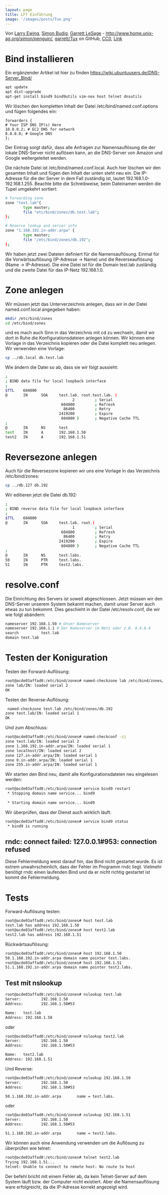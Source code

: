 ```yaml
---
layout: page
title: LF7 Einführung
image: '/images/posts/Tux.png'
---
```

Von <a rel="nofollow" class="external text" href="http://www.isc.tamu.edu/~lewing/">Larry Ewing</a>, <a rel="nofollow" class="external text" href="http://www.home.unix-ag.org/simon/">Simon Budig</a>, <a rel="nofollow" class="external text" href="https://github.com/garrett/Tux">Garrett LeSage</a> - <a rel="nofollow" class="external free" href="http://www.home.unix-ag.org/simon/penguin/">http://www.home.unix-ag.org/simon/penguin/</a>, <a rel="nofollow" class="external text" href="https://github.com/garrett/Tux">garrett/Tux</a> on GitHub, <a href="http://creativecommons.org/publicdomain/zero/1.0/deed.en" title="Creative Commons Zero, Public Domain Dedication">CC0</a>, <a href="https://commons.wikimedia.org/w/index.php?curid=753970">Link</a>

# Bind installieren

Ein ergänzender Artikel ist hier zu finden <https://wiki.ubuntuusers.de/DNS-Server_Bind/>

```bash
apt update
apt dist-upgrade
apt-get install bind9 bind9utils vim-nox host telnet dnsutils
```

Wir löschen den kompletten Inhalt der Datei  /etc/bind/named.conf.options und fügen folgendes ein:

```bind
forwarders {
# Your ISP DNS IP(s) Here
10.0.0.2; # EC2 DNS for network
8.8.8.8; # Google DNS
};
```

Der Eintrag sorgt dafür, dass alle Anfragen zur Namensauflösung die der lokale DNS-Server nicht auflösen kann, an die DNS-Server von Amazon und Google weitergeleitet werden.

Die nächste Datei ist  /etc/bind/named.conf.local. Auch hier löschen wir den gesamten Inhalt und fügen den Inhalt der unten steht neu ein. Die IP-Adresse für die der Server in dem Fall zuständig ist, lautet 192.168.1.0-192.168.1.255. Beachte bitte die Schreibweise, beim Dateinamen werden die Tupel umgekehrt sortiert:

```bash
# Forwarding zone
zone "test.lab"{
        type master;
        file "etc/bind/zones/db.test.lab";
};

# Reserve lookup and server info
zone "1.168.192.in-addr.arpa" {
        type master;
        file "/etc/bind/zones/db.192";
};
```

Wir haben jetzt zwei Dateien definiert für die Namensauflösung. Einmal für die Vorwärtsauflösung (IP-Adresse -> Name) und die Reverseauflösung (Name -> IP-Adresse). Die eine Datei ist für die Domain test.lab zuständig und die zweite Datei für das IP-Netz 192.168.1.0.

# Zone anlegen

Wir müssen jetzt das Unterverzeichnis anlegen, dass wir in der Datei named.conf.local angegeben haben:

```bash
mkdir /etc/bind/zones
cd /etc/bind/zones
```

und es mach auch Sinn in das Verzeichnis mit cd zu wechseln, damit wir dort in Ruhe die Konfigurationsdateien anlegen können. Wir können eine Vorlage in das Verzeichnis kopieren oder die Datei komplett neu anlegen. Wir verwenden eine Vorlage:

```bash
cp ../db.local db.test.lab
```

Wie ändern die Datei so ab, dass sie wir folgt aussieht:

```bash
;
; BIND data file for local loopback interface
;
$TTL    604800
@       IN      SOA     test.lab. root.test.lab. (
                              2         ; Serial
                         604800         ; Refresh
                          86400         ; Retry
                        2419200         ; Expire
                         604800 )       ; Negative Cache TTL
;
@       IN      NS      test
test    IN      A       192.168.1.50
test2   IN      A       192.168.1.51
```

# Reversezone anlegen

Auch für die Reversezone kopieren wir uns eine Vorlage in das Verzeichnis /etc/bind/zones:
```bash
cp ../db.127 db.192
```

Wir editieren jetzt die Datei db.192:

```bash
;
; BIND reverse data file for local loopback interface
;
$TTL    604800
@       IN      SOA     test.lab. root.(
                              1         ; Serial
                         604800         ; Refresh
                          86400         ; Retry
                        2419200         ; Expire
                         604800 )       ; Negative Cache TTL
;
@       IN      NS      test.labs.
50      IN      PTR     test.labs.
51      IN      PTR     test2.labs.
```

# resolve.conf

Die Einrichtung des Servers ist soweit abgeschlossen. Jetzt müssen wir den DNS-Server unserem System bekannt machen, damit unser Server auch etwas zu tun bekommt. Dies geschieht in der Datei  /etc/resolv.conf, die wir wie folgt abändern:

```bash
nameserver 192.168.1.50 # Unser Nameserver
nameserver 192.168.1.1 # Der Nameserver im Netz oder z.B. 8.8.8.8
search          test.lab
domain test.lab
```

# Testen der Koniguration

Testen der Forward-Auflösung:

```bash
root@acde03affad0:/etc/bind/zones# named-checkzone lab /etc/bind/zones/db.test.lab
zone lab/IN: loaded serial 2
OK
```

Testen der Reverse-Auflösung:

```bash
 named-checkzone test.lab /etc/bind/zones/db.192
zone test.lab/IN: loaded serial 1
OK
```
Und zum Abschluss:

```bash
root@acde03affad0:/etc/bind/zones# named-checkconf -zj
zone test.lab/IN: loaded serial 2
zone 1.168.192.in-addr.arpa/IN: loaded serial 1
zone localhost/IN: loaded serial 2
zone 127.in-addr.arpa/IN: loaded serial 1
zone 0.in-addr.arpa/IN: loaded serial 1
zone 255.in-addr.arpa/IN: loaded serial 1
```
Wir starten den Bind neu, damit alle Konfigurationsdateien neu eingelesen werden:

```bash
root@acde03affad0:/etc/bind/zones# service bind9 restart
 * Stopping domain name service... bind9                                        waiting for pid 3988 to die
                                                                         [ OK ]
 * Starting domain name service... bind9                                 [ OK ]
```

Wir überprüfen, dass der Dienst auch wirklich läuft:

```bash
root@acde03affad0:/etc/bind/zones# service bind9 status
 * bind9 is running
```

## rndc: connect failed: 127.0.0.1#953: connection refused

Diese Fehlermeldung weist darauf hin, das Bind nicht gestartet wurde. Es ist extrem unwahrscheinlich, dass der Fehler im Programm rndc liegt. Vielmehr benötigt rndc einen laufenden Bind und da er nicht richtig gestartet ist kommt die Fehlermeldung.

# Tests

Forward-Auflösung testen:

```bash
root@acde03affad0:/etc/bind/zones# host test.lab
test.lab has address 192.168.1.50
root@acde03affad0:/etc/bind/zones# host test2.lab
test2.lab has address 192.168.1.51
```

Rückwärtsauflösung:

```bash
root@acde03affad0:/etc/bind/zones# host 192.168.1.50
50.1.168.192.in-addr.arpa domain name pointer test.labs.
root@acde03affad0:/etc/bind/zones# host 192.168.1.51
51.1.168.192.in-addr.arpa domain name pointer test2.labs.
```

## Test mit nslookup

```bash
root@acde03affad0:/etc/bind/zones# nslookup test.lab
Server:         192.168.1.50
Address:        192.168.1.50#53

Name:   test.lab
Address: 192.168.1.50
```

oder

```bash
root@acde03affad0:/etc/bind/zones# nslookup test2.lab
Server:         192.168.1.50
Address:        192.168.1.50#53

Name:   test2.lab
Address: 192.168.1.51
```

Und Reverse:

```bash
root@acde03affad0:/etc/bind/zones# nslookup 192.168.1.50
Server:         192.168.1.50
Address:        192.168.1.50#53

50.1.168.192.in-addr.arpa       name = test.labs.
```

oder

```bash
root@acde03affad0:/etc/bind/zones# nslookup 192.168.1.51
Server:         192.168.1.50
Address:        192.168.1.50#53

51.1.168.192.in-addr.arpa       name = test2.labs.
```

Wir können auch eine Anwendung verwenden um die Auflösung zu überprüfen wie telnet:

```bash
root@acde03affad0:/etc/bind/zones# telnet test2.lab
Trying 192.168.1.51...
telnet: Unable to connect to remote host: No route to host
```
Der befehl bricht mit einem Fehler ab, da kein Telnet-Server auf dem System läuft bzw. der Computer nicht existiert. Aber die Namensauflösung ware erfolgreicht, da die IP-Adresse korrekt angezeigt wird.

